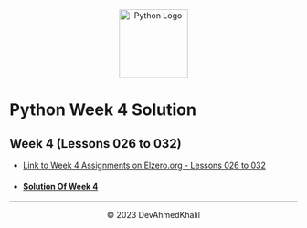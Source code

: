 <div align="center">
  <img src="https://upload.wikimedia.org/wikipedia/commons/thumb/c/cf/Python_logo_51.svg/750px-Python_logo_51.svg.png?20210510195343" alt="Python Logo" width="120" height="120">
</div>

# Python Week 4 Solution

## Week 4 (Lessons 026 to 032)

- [Link to Week 4 Assignments on Elzero.org - Lessons 026 to 032](https://elzero.org/python-assignments-lesson-from-26-to-32/)
- #### [Solution Of Week 4](https://github.com/DevAhmedKhalil/Elzero-Python-Assignments/tree/week4/week4)

---

<div align="center">
  &copy; 2023 DevAhmedKhalil
</div>
